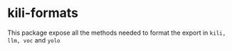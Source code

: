 # kili-formats

This package expose all the methods needed to format the export in `kili, llm, voc` and `yolo`
